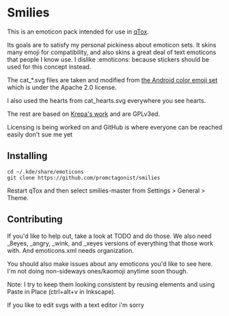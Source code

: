 # Smilies

This is an emoticon pack intended for use in [qTox](github.com/tux3/qtox).

Its goals are to satisfy my personal pickiness about emoticon sets. It skins many emoji for compatibility, and also skins a great deal of text emoticons that people I know use. I dislike :emoticons: because stickers should be used for this concept instead.

The cat_*.svg files are taken and modified from [the Android color emoji set](https://code.google.com/p/noto/source/browse/#git%2Fcolor_emoji) 
which is under the Apache 2.0 license. 

I also used the hearts from cat_hearts.svg everywhere you see hearts.

The rest are based on [Krepa's work](https://github.com/tux3/qTox/tree/master/smileys/krepa098) and are GPLv3ed.

Licensing is being worked on and GitHub is where everyone can be reached easily don't sue me yet


## Installing

```
cd ~/.kde/share/emoticons 
git clone https://github.com/promctagonist/smilies
```
Restart qTox and then select smilies-master from Settings > General > Theme.


## Contributing

If you'd like to help out, take a look at TODO and do those. We also need _8eyes, _angry, _wink, and _xeyes versions of everything that those work with. And emoticons.xml needs organization.

You should also make issues about any emoticons you'd like to see here. I'm not doing non-sideways ones/kaomoji anytime soon though.

Note: I try to keep them looking consistent by reusing elements and using Paste in Place (ctrl+alt+v in Inkscape). 

If you like to edit svgs with a text editor i'm sorry

